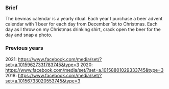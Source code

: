 ### Brief

The bevmas calendar is a yearly ritual. Each year I purchase a beer advent calendar with 1 beer for each day from December 1st to Christmas. Each day as I throw on my Christmas drinking shirt, crack open the beer for the day and snap a photo.

### Previous years

2021: https://www.facebook.com/media/set/?set=a.10159627331783745&type=3
2020: https://www.facebook.com/media/set/?set=a.10158801029333745&type=3
2018: https://www.facebook.com/media/set/?set=a.10156733020553745&type=3